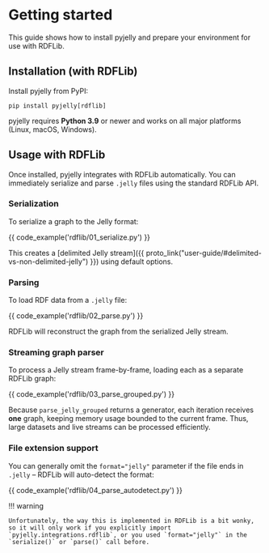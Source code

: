 # Getting started

This guide shows how to install pyjelly and prepare your environment for use with RDFLib.

## Installation (with RDFLib)

Install pyjelly from PyPI:

```
pip install pyjelly[rdflib]
```

pyjelly requires **Python 3.9** or newer and works on all major platforms (Linux, macOS, Windows).


## Usage with RDFLib

Once installed, pyjelly integrates with RDFLib automatically. You can immediately serialize and parse `.jelly` files using the standard RDFLib API.

### Serialization

To serialize a graph to the Jelly format:

{{ code_example('rdflib/01_serialize.py') }}

This creates a [delimited Jelly stream]({{ proto_link("user-guide/#delimited-vs-non-delimited-jelly") }}) using default options.

### Parsing

To load RDF data from a `.jelly` file:

{{ code_example('rdflib/02_parse.py') }}

RDFLib will reconstruct the graph from the serialized Jelly stream.

### Streaming graph parser

To process a Jelly stream frame-by-frame, loading each as a separate RDFLib graph:

{{ code_example('rdflib/03_parse_grouped.py') }}

Because `parse_jelly_grouped` returns a generator, each iteration receives **one** graph, keeping memory usage bounded to the current frame. Thus, large datasets and live streams can be processed efficiently.

### File extension support

You can generally omit the `format="jelly"` parameter if the file ends in `.jelly` – RDFLib will auto-detect the format:

{{ code_example('rdflib/04_parse_autodetect.py') }}

!!! warning 

    Unfortunately, the way this is implemented in RDFLib is a bit wonky, so it will only work if you explicitly import `pyjelly.integrations.rdflib`, or you used `format="jelly"` in the `serialize()` or `parse()` call before.
